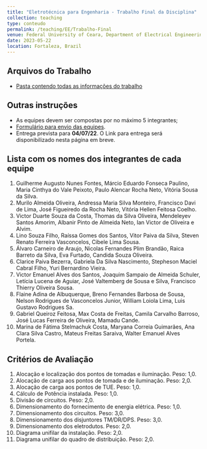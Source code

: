 ```yaml
---
title: "Eletrotécnica para Engenharia - Trabalho Final da Disciplina"
collection: teaching
type: conteudo
permalink: /teaching/EE/Trabalho-Final
venue: Federal University of Ceara, Department of Electrical Engineering
date: 2023-05-22
location: Fortaleza, Brazil
---
```


## Arquivos do Trabalho
- [Pasta contendo todas as informações do trabalho](https://drive.google.com/drive/folders/1ySJ64lzmaO7_7bMkPRHOhmFROhuPjtGI?usp=share_link)

## Outras instruções
- As equipes devem ser compostas por no máximo 5 integrantes;
- [Formulário para envio das equipes](https://forms.gle/REz2Bi973ruYFFKEA).
- Entrega prevista para **04/07/22**. O Link para entrega será disponibilizado nesta página em breve.

## Lista com os nomes dos integrantes de cada equipe
1. Guilherme Augusto Nunes Fontes,  Márcio Eduardo Fonseca Paulino,  Maria Cinthya do Vale Peixoto,  Paulo Alencar Rocha Neto,  Vitória Sousa da Silva.
2. Murilo Almeida Oliveira,  Andressa Maria Silva Monteiro,  Francisco Davi de Lima,  José Figueiredo da Rocha Neto,  Vitória Hellen Feitosa Coelho.
3. Victor Duarte Souza da Costa,  Thomas da Silva Oliveira,  Mendeleyev Santos Amorim,  Albanir Pinto de Almeida Neto,  Ian Victor de Oliveira e Alvim.
4. Lino Souza Filho,  Raíssa Gomes dos Santos,  Vitor Paiva da Silva,  Steven Renato Ferreira Vasconcelos,  Cibele Lima Sousa.
5. Álvaro Carneiro de Araujo,  Nicolas Fernandes Plim Brandão,  Raica Barreto da Silva,  Eva Furtado, Candida Souza Oliveira.
6. Clarice Paiva Bezerra,  Gabriela Da Silva Nascimento,  Stepheson Maciel Cabral Filho,  Yuri Bernardino Vieira.
7. Victor Emanuel Alves dos Santos,  Joaquim Sampaio de Almeida Schuler,  Letícia Lucena de Aguiar,  José Valtemberg de Sousa e Silva,  Francisco Thierry Oliveira Sousa.
8. Flaine Adina de Albuquerque,  Breno Fernandes Barbosa de Sousa,  Nelson Rodrigues de Vasconcelos Junior,  William Loiola Lima,  Luis Gustavo Rodrigues Sa.
9. Gabriel Queiroz Feitosa,  Max Costa de Freitas,  Camila Carvalho Barroso,  José Lucas Ferreira de Oliveira,  Mamadu Cande.
10. Marina de Fátima Stelmachuk Costa,  Maryana Correia Guimarães,  Ana Clara Silva Castro,  Mateus Freitas Saraiva,  Walter Emanuel Alves Portela.


## Critérios de Avaliação

1. Alocação e localização dos pontos de  tomadas e iluminação. Peso: 1,0.
2. Alocação de carga aos pontos de tomada e de iluminação. Peso: 2,0.
3. Alocação de carga aos pontos de TUE. Peso: 1,0.
4. Cálculo de Potência instalada. Peso: 1,0.
5. Divisão de circuitos. Peso: 2,0.
6. Dimensionamento do fornecimento de energia elétrica. Peso: 1,0.
7. Dimensionamento dos circuitos. Peso: 3,0.
8. Dimensionamento dos disjuntores TM/DR/DPS. Peso: 3,0.
9. Dimensionamento dos eletrodutos. Peso: 2,0.
10. Diagrama unifilar da instalação. Peso: 2,0.
11. Diagrama unifilar do quadro de distribuição. Peso: 2,0.
